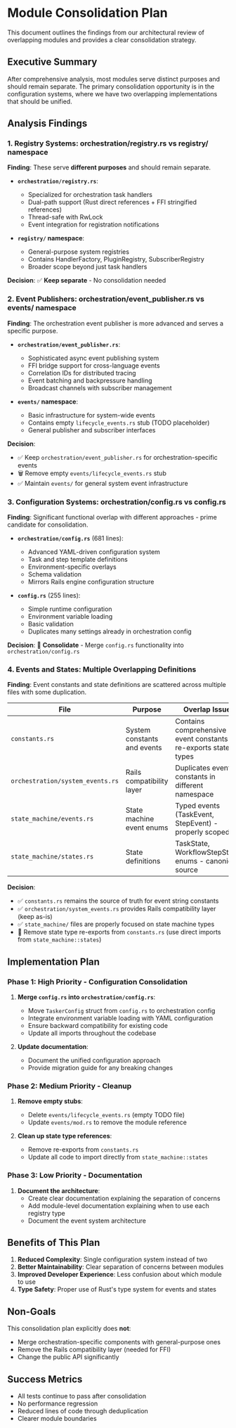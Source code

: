 # Module Consolidation Plan

This document outlines the findings from our architectural review of overlapping modules and provides a clear consolidation strategy.

## Executive Summary

After comprehensive analysis, most modules serve distinct purposes and should remain separate. The primary consolidation opportunity is in the configuration systems, where we have two overlapping implementations that should be unified.

## Analysis Findings

### 1. Registry Systems: orchestration/registry.rs vs registry/ namespace

**Finding**: These serve **different purposes** and should remain separate.

- **`orchestration/registry.rs`**: 
  - Specialized for orchestration task handlers
  - Dual-path support (Rust direct references + FFI stringified references)
  - Thread-safe with RwLock
  - Event integration for registration notifications
  
- **`registry/` namespace**: 
  - General-purpose system registries
  - Contains HandlerFactory, PluginRegistry, SubscriberRegistry
  - Broader scope beyond just task handlers

**Decision**: ✅ **Keep separate** - No consolidation needed

### 2. Event Publishers: orchestration/event_publisher.rs vs events/ namespace

**Finding**: The orchestration event publisher is more advanced and serves a specific purpose.

- **`orchestration/event_publisher.rs`**:
  - Sophisticated async event publishing system
  - FFI bridge support for cross-language events
  - Correlation IDs for distributed tracing
  - Event batching and backpressure handling
  - Broadcast channels with subscriber management
  
- **`events/` namespace**:
  - Basic infrastructure for system-wide events
  - Contains empty `lifecycle_events.rs` stub (TODO placeholder)
  - General publisher and subscriber interfaces

**Decision**: 
- ✅ Keep `orchestration/event_publisher.rs` for orchestration-specific events
- 🗑️ Remove empty `events/lifecycle_events.rs` stub
- ✅ Maintain `events/` for general system event infrastructure

### 3. Configuration Systems: orchestration/config.rs vs config.rs

**Finding**: Significant functional overlap with different approaches - prime candidate for consolidation.

- **`orchestration/config.rs`** (681 lines):
  - Advanced YAML-driven configuration system
  - Task and step template definitions
  - Environment-specific overlays
  - Schema validation
  - Mirrors Rails engine configuration structure
  
- **`config.rs`** (255 lines):
  - Simple runtime configuration
  - Environment variable loading
  - Basic validation
  - Duplicates many settings already in orchestration config

**Decision**: 🔧 **Consolidate** - Merge `config.rs` functionality into `orchestration/config.rs`

### 4. Events and States: Multiple Overlapping Definitions

**Finding**: Event constants and state definitions are scattered across multiple files with some duplication.

| File | Purpose | Overlap Issue |
|------|---------|---------------|
| `constants.rs` | System constants and events | Contains comprehensive event constants + re-exports state types |
| `orchestration/system_events.rs` | Rails compatibility layer | Duplicates event constants in different namespace |
| `state_machine/events.rs` | State machine event enums | Typed events (TaskEvent, StepEvent) - properly scoped |
| `state_machine/states.rs` | State definitions | TaskState, WorkflowStepState enums - canonical source |

**Decision**: 
- ✅ `constants.rs` remains the source of truth for event string constants
- ✅ `orchestration/system_events.rs` provides Rails compatibility layer (keep as-is)
- ✅ `state_machine/` files are properly focused on state machine types
- 🔧 Remove state type re-exports from `constants.rs` (use direct imports from `state_machine::states`)

## Implementation Plan

### Phase 1: High Priority - Configuration Consolidation

1. **Merge `config.rs` into `orchestration/config.rs`**:
   - Move `TaskerConfig` struct from `config.rs` to orchestration config
   - Integrate environment variable loading with YAML configuration
   - Ensure backward compatibility for existing code
   - Update all imports throughout the codebase

2. **Update documentation**:
   - Document the unified configuration approach
   - Provide migration guide for any breaking changes

### Phase 2: Medium Priority - Cleanup

1. **Remove empty stubs**:
   - Delete `events/lifecycle_events.rs` (empty TODO file)
   - Update `events/mod.rs` to remove the module reference

2. **Clean up state type references**:
   - Remove re-exports from `constants.rs`
   - Update all code to import directly from `state_machine::states`

### Phase 3: Low Priority - Documentation

1. **Document the architecture**:
   - Create clear documentation explaining the separation of concerns
   - Add module-level documentation explaining when to use each registry type
   - Document the event system architecture

## Benefits of This Plan

1. **Reduced Complexity**: Single configuration system instead of two
2. **Better Maintainability**: Clear separation of concerns between modules
3. **Improved Developer Experience**: Less confusion about which module to use
4. **Type Safety**: Proper use of Rust's type system for events and states

## Non-Goals

This consolidation plan explicitly does **not**:
- Merge orchestration-specific components with general-purpose ones
- Remove the Rails compatibility layer (needed for FFI)
- Change the public API significantly

## Success Metrics

- All tests continue to pass after consolidation
- No performance regression
- Reduced lines of code through deduplication
- Clearer module boundaries